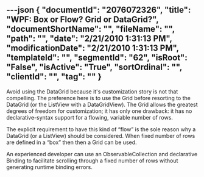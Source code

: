 ---json
{
  "documentId": "2076072326",
  "title": "WPF: Box or Flow? Grid or DataGrid?",
  "documentShortName": "",
  "fileName": "",
  "path": "",
  "date": "2/21/2010 1:31:13 PM",
  "modificationDate": "2/21/2010 1:31:13 PM",
  "templateId": "",
  "segmentId": "62",
  "isRoot": "False",
  "isActive": "True",
  "sortOrdinal": "",
  "clientId": "",
  "tag": ""
}
---

Avoid using the DataGrid because it's customization story is not that compelling. The preference here is to use the Grid before resorting to the DataGrid (or the ListView with a DataGridView). The Grid allows the greatest degrees of freedom for customization; it has only one drawback: it has no declarative-syntax support for a flowing, variable number of rows.

The explicit requirement to have this kind of “flow” is the sole reason why a DataGrid (or a ListView) should be considered. When fixed number of rows are defined in a “box” then then a Grid can be used.

An experienced developer can use an ObservableCollection and declarative Binding to facilitate scrolling through a fixed number of rows without generating runtime binding errors.
